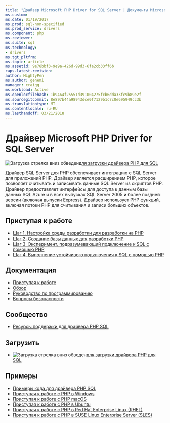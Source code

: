 ```yaml
---
title: "Драйвер Microsoft PHP Driver for SQL Server | Документы Microsoft"
ms.custom: 
ms.date: 01/19/2017
ms.prod: sql-non-specified
ms.prod_service: drivers
ms.component: php
ms.reviewer: 
ms.suite: sql
ms.technology:
- drivers
ms.tgt_pltfrm: 
ms.topic: article
ms.assetid: 9e78bbf3-9e9a-426d-99d3-6fa2cb33ff6b
caps.latest.revision: 
author: MightyPen
ms.author: genemi
manager: craigg
ms.workload: Active
ms.openlocfilehash: 1b9464f25551d391004275fcb6dda33fc9b89e2f
ms.sourcegitcommit: 8e897b44a98943dce0f7129b1c7c0e695949cc3b
ms.translationtype: MT
ms.contentlocale: ru-RU
ms.lasthandoff: 03/21/2018
---
```

# <a name="microsoft-php-driver-for-sql-server"></a>Драйвер Microsoft PHP Driver for SQL Server

![Загрузка стрелка вниз обведен](../../ssdt/media/download.png)[для загрузки драйвера PHP для SQL](../sql-connection-libraries.md#anchor-20-drivers-relational-access)

Драйвер SQL Server для PHP обеспечивает интеграцию с SQL Server для приложений PHP. Драйвер является расширением PHP, которое позволяет считывать и записывать данные SQL Server из скриптов PHP. Драйвер предоставляет интерфейсы для доступа к данным базы данных SQL Azure и в всех выпусках SQL Server 2005 и более поздней версии (включая выпуски Express). Драйвер использует PHP функций, включая потоки PHP для считывания и записи больших объектов.  
  
## <a name="getting-started"></a>Приступая к работе  
* [Шаг 1. Настройка среды разработки для разработки на PHP](step-1-configure-development-environment-for-php-development.md)  
* [Шаг 2: Создание базы данных для разработки PHP](step-2-create-a-sql-database-for-php-development.md)  
* [Шаг 3. Эксперимент, подразумевающий подключение к SQL с помощью PHP](step-3-proof-of-concept-connecting-to-sql-using-php.md)  
* [Шаг 4. Выполнение устойчивого подключения к SQL с помощью PHP](step-4-connect-resiliently-to-sql-with-php.md)  
  
## <a name="documentation"></a>Документация  
* [Приступая к работе](getting-started-with-the-php-sql-driver.md)
* [Обзор](overview-of-the-php-sql-driver.md)
* [Руководство по программированию](programming-guide-for-php-sql-driver.md) 
* [Вопросы безопасности](security-considerations-for-php-sql-driver.md)
  
## <a name="community"></a>Сообщество  
* [Ресурсы поддержки для драйвера PHP SQL](support-resources-for-the-php-sql-driver.md)
  
## <a name="download"></a>Загрузить  
* ![Загрузка стрелка вниз обведен](../../ssdt/media/download.png)[для загрузки драйвера PHP для SQL](../sql-connection-libraries.md#anchor-20-drivers-relational-access)
  
## <a name="samples"></a>Примеры  
* [Примеры кода для драйвера PHP SQL](code-samples-for-php-sql-driver.md)
* [Приступая к работе с PHP в Windows](https://www.microsoft.com/sql-server/developer-get-started/php/windows/)
* [Приступая к работе с PHP macOS](https://www.microsoft.com/sql-server/developer-get-started/php/mac/)
* [Приступая к работе с PHP в Ubuntu](https://www.microsoft.com/sql-server/developer-get-started/php/ubuntu/)
* [Приступая к работе с PHP в Red Hat Enterprise Linux (RHEL)](https://www.microsoft.com/sql-server/developer-get-started/php/rhel/)
* [Приступая к работе с PHP в SUSE Linux Enterprise Server (SLES)](https://www.microsoft.com/sql-server/developer-get-started/php/sles/)
